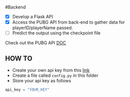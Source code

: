 #Backend

- [x] Develop a Flask API
- [x] Access the PUBG API from back-end to gather data for playerID/playerName passed.
- [ ] Predict the output using the checkpoint file

Check out the PUBG API [DOC](https://documentation.pubg.com/en/players-endpoint.html)

## HOW TO

* Create your own api key from this [link](#)
* Create a file called `config.py` in this folder
* Store your api key as follows
```python
api_key = "YOUR_KEY"
```
